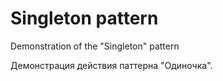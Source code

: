 # Singleton pattern
Demonstration of the "Singleton" pattern

Демонстрация действия паттерна "Одиночка".
